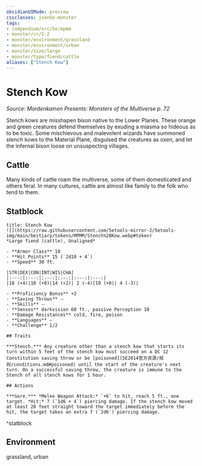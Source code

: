 ```yaml
---
obsidianUIMode: preview
cssclasses: json5e-monster
tags:
- compendium/src/5e/mpmm
- monster/cr/1-2
- monster/environment/grassland
- monster/environment/urban
- monster/size/large
- monster/type/fiend/cattle
aliases: ["Stench Kow"]
---
```

# Stench Kow
*Source: Mordenkainen Presents: Monsters of the Multiverse p. 72*  

Stench kows are misshapen bison native to the Lower Planes. These orange and green creatures defend themselves by exuding a miasma so hideous as to be toxic. Some mischievous and malevolent wizards have summoned stench kows to the Material Plane, disguised the creatures as oxen, and let the infernal bison loose on unsuspecting villages.

## Cattle

Many kinds of cattle roam the multiverse, some of them domesticated and others feral. In many cultures, cattle are almost like family to the folk who tend to them.

## Statblock

```ad-statblock
title: Stench Kow
![](https://raw.githubusercontent.com/5etools-mirror-2/5etools-img/main/bestiary/tokens/MPMM/Stench%20Kow.webp#token)
*Large fiend (cattle), Unaligned*

- **Armor Class** 10
- **Hit Points** 15 (`2d10 + 4`)
- **Speed** 30 ft.

|STR|DEX|CON|INT|WIS|CHA|
|:---:|:---:|:---:|:---:|:---:|:---:|
|18 (+4)|10 (+0)|14 (+2)| 2 (-4)|10 (+0)| 4 (-3)|

- **Proficiency Bonus** +2
- **Saving Throws** ⏤
- **Skills** ⏤
- **Senses** darkvision 60 ft., passive Perception 10
- **Damage Resistances** cold, fire, poison
- **Languages** —
- **Challenge** 1/2

## Traits

***Stench.*** Any creature other than a stench kow that starts its turn within 5 feet of the stench kow must succeed on a DC 12 Constitution saving throw or be [poisoned](5E2014官方资源/规则/conditions.md#poisoned) until the start of the creature's next turn. On a successful saving throw, the creature is immune to the Stench of all stench kows for 1 hour.

## Actions

***Gore.*** *Melee Weapon Attack:* `+6` to hit, reach 5 ft., one target. *Hit:* 7 (`1d6 + 4`) piercing damage. If the stench kow moved at least 20 feet straight toward the target immediately before the hit, the target takes an extra 7 (`2d6`) piercing damage.
```
^statblock

## Environment

grassland, urban